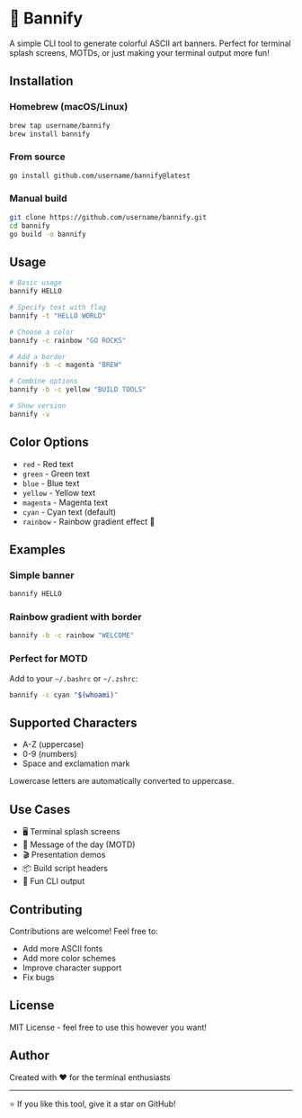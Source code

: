 # 🎨 Bannify

A simple CLI tool to generate colorful ASCII art banners. Perfect for terminal splash screens, MOTDs, or just making your terminal output more fun!

## Installation

### Homebrew (macOS/Linux)

```bash
brew tap username/bannify
brew install bannify
```

### From source

```bash
go install github.com/username/bannify@latest
```

### Manual build

```bash
git clone https://github.com/username/bannify.git
cd bannify
go build -o bannify
```

## Usage

```bash
# Basic usage
bannify HELLO

# Specify text with flag
bannify -t "HELLO WORLD"

# Choose a color
bannify -c rainbow "GO ROCKS"

# Add a border
bannify -b -c magenta "BREW"

# Combine options
bannify -b -c yellow "BUILD TOOLS"

# Show version
bannify -v
```

## Color Options

- `red` - Red text
- `green` - Green text
- `blue` - Blue text
- `yellow` - Yellow text
- `magenta` - Magenta text
- `cyan` - Cyan text (default)
- `rainbow` - Rainbow gradient effect 🌈

## Examples

### Simple banner
```bash
bannify HELLO
```

### Rainbow gradient with border
```bash
bannify -b -c rainbow "WELCOME"
```

### Perfect for MOTD
Add to your `~/.bashrc` or `~/.zshrc`:
```bash
bannify -c cyan "$(whoami)"
```

## Supported Characters

- A-Z (uppercase)
- 0-9 (numbers)
- Space and exclamation mark

Lowercase letters are automatically converted to uppercase.

## Use Cases

- 🖥️ Terminal splash screens
- 📜 Message of the day (MOTD)
- 🎬 Presentation demos
- 📦 Build script headers
- 🎉 Fun CLI output

## Contributing

Contributions are welcome! Feel free to:
- Add more ASCII fonts
- Add more color schemes
- Improve character support
- Fix bugs

## License

MIT License - feel free to use this however you want!

## Author

Created with ❤️ for the terminal enthusiasts

---

⭐ If you like this tool, give it a star on GitHub!